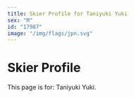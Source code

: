 ```yaml
---
title: Skier Profile for Taniyuki Yuki
sex: "M"
id: "17987"
image: "/img/flags/jpn.svg" 
---
```


# Skier Profile

This page is for: Taniyuki Yuki.
    